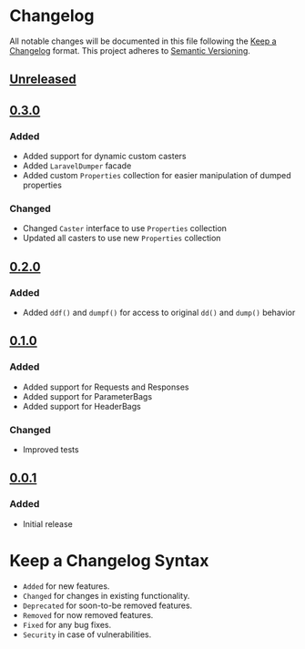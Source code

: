 # Changelog

All notable changes will be documented in this file following the [Keep a Changelog](https://keepachangelog.com/en/1.0.0/) 
format. This project adheres to [Semantic Versioning](https://semver.org/spec/v2.0.0.html).

## [Unreleased]

## [0.3.0]

### Added

- Added support for dynamic custom casters
- Added `LaravelDumper` facade
- Added custom `Properties` collection for easier manipulation of dumped properties

### Changed

- Changed `Caster` interface to use `Properties` collection
- Updated all casters to use new `Properties` collection

## [0.2.0]

### Added

- Added `ddf()` and `dumpf()` for access to original `dd()` and `dump()` behavior

## [0.1.0]

### Added

- Added support for Requests and Responses
- Added support for ParameterBags
- Added support for HeaderBags

### Changed

- Improved tests

## [0.0.1]

### Added

- Initial release

# Keep a Changelog Syntax

- `Added` for new features.
- `Changed` for changes in existing functionality.
- `Deprecated` for soon-to-be removed features.
- `Removed` for now removed features.
- `Fixed` for any bug fixes. 
- `Security` in case of vulnerabilities.

[Unreleased]: https://github.com/glhd/laravel-dumper/compare/0.3.0...HEAD
[0.3.0]: https://github.com/glhd/laravel-dumper/compare/0.2.0...0.3.0
[0.2.0]: https://github.com/glhd/laravel-dumper/compare/0.1.0...0.2.0
[0.1.0]: https://github.com/glhd/laravel-dumper/compare/0.0.1...0.1.0
[0.0.1]: https://github.com/glhd/laravel-dumper
